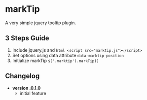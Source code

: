 markTip
=======

A very simple jquery tooltip plugin.

3 Steps Guide
-------------
1. Include jquery.js and ```html <script src="marktip.js"></script>```
2. Set options using data attribute `data-marktip-position`
3. Initialize markTip `$('.marktip').markTip()`

Changelog
---------
* **version .0.1.0**
	- initial feature
